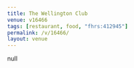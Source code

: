```yaml
---
title: The Wellington Club
venue: v16466
tags: [restaurant, food, "fhrs:412945"]
permalink: /v/16466/
layout: venue
---
```

null